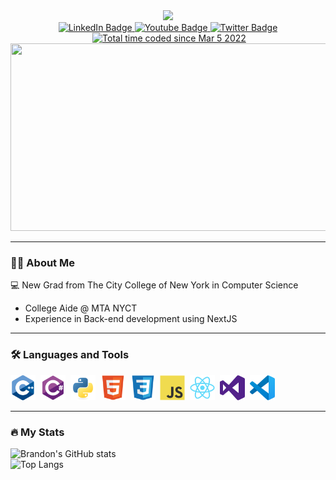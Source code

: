 <div id="header" align="center">
  <img src="https://media.giphy.com/media/M9gbBd9nbDrOTu1Mqx/giphy.gif" width="100"/>
  
  <div id="badges">
      <a href="https://www.linkedin.com/in/brandon-tjandra-9a29281ab/">
        <img src="https://img.shields.io/badge/LinkedIn-blue?style=for-the-badge&logo=linkedin&logoColor=white" alt="LinkedIn Badge"/>
      </a>
      <a href="https://www.youtube.com/channel/UCYvvUh6Jvh2ogvY3CxBuyyw">
        <img src="https://img.shields.io/badge/YouTube-red?style=for-the-badge&logo=youtube&logoColor=white" alt="Youtube Badge"/>
      </a>
      <a href="https://twitter.com/btjandra19">
        <img src="https://img.shields.io/badge/Twitter-blue?style=for-the-badge&logo=twitter&logoColor=white" alt="Twitter Badge"/>
      </a> <br/>
   </div>
  
  <img src="https://komarev.com/ghpvc/?username=btjandra15&style=flat-square&color=blue" alt=""/>
  <a href="https://wakatime.com/@a590ada1-1ee0-4bf6-bcd0-2fa3ab44b0d1"><img src="https://wakatime.com/badge/user/a590ada1-1ee0-4bf6-bcd0-2fa3ab44b0d1.svg" alt="Total     time coded since Mar 5 2022" /></a>
  
  <div align="center">
    <img src="https://media.giphy.com/media/dWesBcTLavkZuG35MI/giphy.gif" width="600" height="300"/>
  </div>
</div>

---

### :man_technologist: About Me 
:computer: New Grad from The City College of New York in Computer Science
 - College Aide @ MTA NYCT
 - Experience in Back-end development using NextJS 
 
---

### :hammer_and_wrench: Languages and Tools
<img src="https://github.com/devicons/devicon/blob/master/icons/cplusplus/cplusplus-original.svg" title="C++" alt="C++" width="40" height="40"/>&nbsp;
<img src="https://github.com/devicons/devicon/blob/master/icons/csharp/csharp-original.svg" title="C#" alt="C#" width="40" height="40"/>&nbsp;
<img src="https://github.com/devicons/devicon/blob/master/icons/python/python-original.svg" title="Python" alt="Python" width="40" height="40"/>&nbsp;
<img src="https://github.com/devicons/devicon/blob/master/icons/html5/html5-original.svg" title="HTML5" alt="HTML5" width="40" height="40"/>&nbsp;
<img src="https://github.com/devicons/devicon/blob/master/icons/css3/css3-original.svg" title="CSS3" alt="CSS3" width="40" height="40"/>&nbsp;
<img src="https://github.com/devicons/devicon/blob/master/icons/javascript/javascript-original.svg" title="JavaScript" alt="JavaScript" width="40" height="40"/>&nbsp;
<img src="https://github.com/devicons/devicon/blob/master/icons/react/react-original.svg" title="ReactJS" alt="ReactJS" width="40" height="40"/>&nbsp;
<img src="https://github.com/devicons/devicon/blob/master/icons/visualstudio/visualstudio-plain.svg" title="Visual Studio" alt="Visual Studio" width="40" height="40"/>&nbsp;
<img src="https://github.com/devicons/devicon/blob/master/icons/vscode/vscode-original.svg" title="Visual Studio Code" alt="Visual Studio Code" width="40" height="40"/>&nbsp;

---

### :fire: My Stats
![Brandon's GitHub stats](https://github-readme-stats.vercel.app/api?username=btjandra15&show_icons=true&theme=radical) <br/>
![Top Langs](https://github-readme-stats.vercel.app/api/top-langs/?username=btjandra15&langs_count=5)
